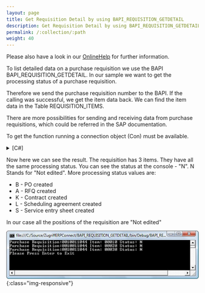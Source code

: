 ```yaml
---
layout: page
title: Get Requisition Detail by using BAPI_REQUISITION_GETDETAIL
description: Get Requisition Detail by using BAPI_REQUISITION_GETDETAIL
permalink: /:collection/:path
weight: 40
---
```


Please also have a look in our [OnlineHelp](https://help.theobald-software.com/en/) for further information.

To list detailed data on a purchase requisition we use the BAPI BAPI_REQUISITION_GETDETAIL. In our sample we want to get the processing status of a purchase requisition.

Therefore we send the purchase requisition number to the BAPI. If the calling was successful, we get the item data back. We can find the item data in the Table REQUISITION_ITEMS.

There are more possibilities for sending and receiving data from purchase requisitions, which could be referred in the SAP documentation.

To get the function running a connection object (Con) must be available.

<details>
<summary>[C#]</summary>
{% highlight csharp %}
public static void BanfStatus(string Banf_Number)
{
    RFCFunction func = Con.CreateFunction("BAPI_REQUISITION_GETDETAIL");
    func.Exports["NUMBER"].ParamValue = Banf_Number; 
  
    func.Execut e();
  
    if (func.Tables["Return"].RowCount > 0)
    {
     string rMessage = func.Tables["Return"].Rows[0, "MESSAGE"].ToString();
     Console.WriteLine(rMessage);
    }
    if (func.Tables["REQUISITION_ITEMS"].RowCount > 0)
    {
  
     foreach (RFCStructure dr in func.Tables["REQUISITION_ITEMS"].Rows)
     {
       Console.WriteLine("BelgNummer:" + dr["PREQ_NO"].ToString() + " Pos: " + 
       dr["PREQ_ITEM"].ToString() + " Status: " + dr["PROC_STAT"].ToString());
     }
}
{% endhighlight %}
</details>

Now here we can see the result. The requisition has 3 items. They have all the same processing status. You can see the status at the console - "N". N Stands for "Not edited". More processing status values are:

- B - PO created
- A - RFQ created
- K - Contract created
- L - Scheduling agreement created
- S - Service entry sheet created

In our case all the positions of the requisition are "Not edited"

![BanfStatusEn](/img/contents/BanfStatusEn.jpg){:class="img-responsive"}
